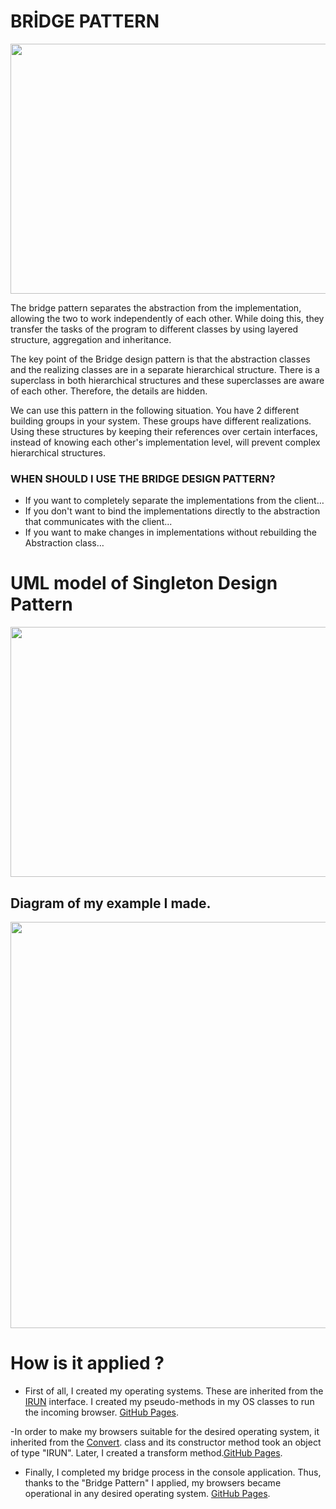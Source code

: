# BRİDGE PATTERN

<img src="https://i.pinimg.com/564x/18/45/38/1845384404af55b2a73a1394775f21e9.jpg" width="700" height="400">



The bridge pattern separates the abstraction from the implementation, allowing the two to work independently of each other. While doing this, they transfer the tasks of the program to different classes by using layered structure, aggregation and inheritance.

The key point of the Bridge design pattern is that the abstraction classes and the realizing classes are in a separate hierarchical structure. There is a superclass in both hierarchical structures and these superclasses are aware of each other. Therefore, the details are hidden.

We can use this pattern in the following situation. You have 2 different building groups in your system. These groups have different realizations. Using these structures by keeping their references over certain interfaces, instead of knowing each other's implementation level, will prevent complex hierarchical structures.

### WHEN SHOULD I USE THE BRIDGE DESIGN PATTERN?

   - If you want to completely separate the implementations from the client…
   - If you don't want to bind the implementations directly to the abstraction that communicates with the client...
   - If you want to make changes in implementations without rebuilding the Abstraction class…

# UML model of Singleton Design Pattern

<img src="https://miro.medium.com/max/1248/1*BS7mqHvCJPr0HCmnXUi1kA.png" width="700" height="400">

## Diagram of my example I made.

<img src="https://user-images.githubusercontent.com/96787308/158056843-9f4cc023-3cd3-40fe-8b90-66a03929c8f2.png" width="800" height="650">

# How is it applied ?

- First of all, I created my operating systems. These are inherited from the [IRUN](https://github.com/oguzhanKomcu/Design_Patterns/blob/master/Structural_Patterns/Bridge_Pattern/IRun.cs) interface. I created my pseudo-methods in my OS classes to run the incoming browser. [GitHub Pages](https://github.com/oguzhanKomcu/Design_Patterns/tree/master/Structural_Patterns/Bridge_Pattern/OS).

-In order to make my browsers suitable for the desired operating system, it inherited from the [Convert](https://github.com/oguzhanKomcu/Design_Patterns/blob/master/Structural_Patterns/Bridge_Pattern/Convert.cs). class and its constructor method took an object of type "IRUN". Later, I created a transform method.[GitHub Pages](https://github.com/oguzhanKomcu/Design_Patterns/blob/master/Structural_Patterns/Bridge_Pattern/Browser/GoogleChrome.cs).
 
- Finally, I completed my bridge process in the console application. Thus, thanks to the "Bridge Pattern" I applied, my browsers became operational in any desired operating system. [GitHub Pages](https://github.com/oguzhanKomcu/Design_Patterns/blob/master/Structural_Patterns/Bridge_Pattern/Program.cs).

